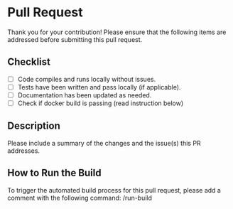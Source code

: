 # Pull Request

Thank you for your contribution! Please ensure that the following items are addressed before submitting this pull request.

## Checklist

- [ ] Code compiles and runs locally without issues.
- [ ] Tests have been written and pass locally (if applicable).
- [ ] Documentation has been updated as needed.
- [ ] Check if docker build is passing (read instruction below) 

## Description

Please include a summary of the changes and the issue(s) this PR addresses. 

## How to Run the Build

To trigger the automated build process for this pull request, please add a comment with the following command: /run-build